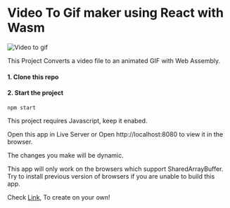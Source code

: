 # Video To Gif maker using React with Wasm

![Video to gif](https://github.com/aryankaushik-git/outreachy/blob/main/aryankaushik/media/gif_creator.png)

This Project Converts a video file to an animated GIF with Web Assembly. 


#### 1. Clone this repo

#### 2. Start the project
```
npm start
```

This project requires Javascript, keep it enabed. 

Open this app in Live Server or Open http://localhost:8080 to view it in the browser.

The changes you make will be dynamic.

This app will only work on the browsers which support SharedArrayBuffer.
Try to install previous version of browsers if you are unable to build this app.

Check [Link](https://www.wasm.builders/aryank21/gif-creator-using-wasm-27fl), To create on your own!

